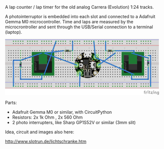 A lap counter / lap timer for the old analog Carrera (Evolution) 1:24 tracks.

A photointerruptor is embedded into each slot and connected to a
Adafruit Gemma M0 microcontroller. Time and laps are measured by the
microcrontroller and sent through the USB/Serial connection to a
terminal (laptop).

![Fritzing image of circuit](https://github.com/henschkowski/carrera_lapcounter/blob/master/carrera_rundenzaehler_bb.png)


Parts:
- Adafruit Gemma M0 or similar, with CircuitPython
- Resistors: 2x 1k Ohm , 2x 560 Ohm
- 2 photo interrupters, like Sharp GP1S52V or similar (3mm slit)



Idea, circuit and images also here:

http://www.slotrun.de/lichtschranke.htm